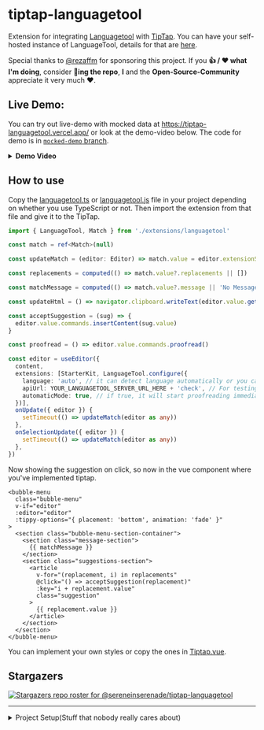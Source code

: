 # tiptap-languagetool

Extension for integrating [Languagetool](https://languagetool.org/) with [TipTap](https://tiptap.dev). You can have your self-hosted instance of LanguageTool, details for that are [here](https://dev.languagetool.org/http-server). 

Special thanks to [@rezaffm](https://github.com/rezaffm) for sponsoring this project. If you **👍 / ❤️ what I'm doing**, consider **🌟ing the repo**, **I** and the **Open-Source-Community** appreciate it very much ❤️.

## Live Demo:

You can try out live-demo with mocked data at https://tiptap-languagetool.vercel.app/ or look at the demo-video below. The code for demo is in [`mocked-demo` branch](https://github.com/sereneinserenade/tiptap-languagetool/tree/mocked-demo).

<details>
  <summary> <b> Demo Video </b> </summary>
 
  https://user-images.githubusercontent.com/45892659/148092446-86816377-82c7-40be-940f-fa37e4f5a972.mp4
</details>

  
## How to use

Copy the [languagetool.ts](src/components/extensions/languagetool.ts) or [languagetool.js](dist/languagetool.js) file in your project depending on whether you use TypeScript or not. Then import the extension from that file and give it to the TipTap.

```ts
import { LanguageTool, Match } from './extensions/languagetool'

const match = ref<Match>(null)

const updateMatch = (editor: Editor) => match.value = editor.extensionStorage.languagetool.match

const replacements = computed(() => match.value?.replacements || [])

const matchMessage = computed(() => match.value?.message || 'No Message')

const updateHtml = () => navigator.clipboard.writeText(editor.value.getHTML())

const acceptSuggestion = (sug) => {
  editor.value.commands.insertContent(sug.value)
}

const proofread = () => editor.value.commands.proofread()

const editor = useEditor({
  content,
  extensions: [StarterKit, LanguageTool.configure({ 
    language: 'auto', // it can detect language automatically or you can write your own language like 'en-US'
    apiUrl: YOUR_LANGUAGETOOL_SERVER_URL_HERE + 'check', // For testing purposes, you can use [Public API](https://dev.languagetool.org/public-http-api), but keep an eye on the rules that they've written there
    automaticMode: true, // if true, it will start proofreading immediately otherwise only when you execute `proofread` command of the extension.
  })],
  onUpdate({ editor }) {
    setTimeout(() => updateMatch(editor as any))
  },
  onSelectionUpdate({ editor }) {
    setTimeout(() => updateMatch(editor as any))
  },
})
```

Now showing the suggestion on click, so now in the vue component where you've implemented tiptap.

```vue
<bubble-menu
  class="bubble-menu"
  v-if="editor"
  :editor="editor"
  :tippy-options="{ placement: 'bottom', animation: 'fade' }"
>
  <section class="bubble-menu-section-container">
    <section class="message-section">
      {{ matchMessage }}
    </section>
    <section class="suggestions-section">
      <article
        v-for="(replacement, i) in replacements"
        @click="() => acceptSuggestion(replacement)"
        :key="i + replacement.value"
        class="suggestion"
      >
        {{ replacement.value }}
      </article>
    </section>
  </section>
</bubble-menu>
```

You can implement your own styles or copy the ones in [Tiptap.vue](https://github.com/sereneinserenade/tiptap-languagetool/blob/main/src/components/Tiptap.vue#L85-L191).


## Stargazers

[![Stargazers repo roster for @sereneinserenade/tiptap-languagetool](https://reporoster.com/stars/dark/sereneinserenade/tiptap-languagetool)](https://github.com/sereneinserenade/tiptap-languagetool/stargazers)

---

<details>
  <summary> Project Setup(Stuff that nobody really cares about) </summary>
  
```
npm install
```

### Compiles and hot-reloads for development
```
npm run serve
```

### Compiles and minifies for production
```
npm run build
```

### Lints and fixes files
```
npm run lint
```

### Customize configuration
See [Configuration Reference](https://cli.vuejs.org/config/).
</details>

